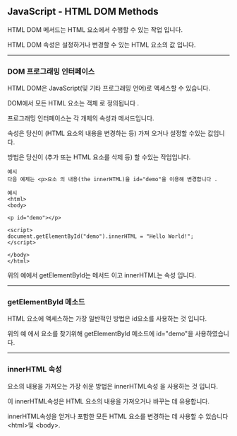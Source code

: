 ## JavaScript - HTML DOM Methods

HTML DOM 메서드는 HTML 요소에서 수행할 수 있는 작업 입니다.

HTML DOM 속성은 설정하거나 변경할 수 있는 HTML 요소의 값 입니다.

---

### DOM 프로그래밍 인터페이스

HTML DOM은 JavaScript(및 기타 프로그래밍 언어)로 액세스할 수 있습니다.

DOM에서 모든 HTML 요소는 객체 로 정의됩니다 .

프로그래밍 인터페이스는 각 개체의 속성과 메서드입니다.

속성은 당신이 (HTML 요소의 내용을 변경하는 등) 가져 오거나 설정할 수있는 값입니다.

방법은 당신이 (추가 또는 HTML 요소를 삭제 등) 할 수있는 작업입니다.

    예시
    다음 예제는 <p>요소 의 내용(the innerHTML)을 id="demo"을 이용해 변경합니다 .

    예시
    <html>
    <body>

    <p id="demo"></p>

    <script>
    document.getElementById("demo").innerHTML = "Hello World!";
    </script>

    </body>
    </html>

위의 예에서 getElementById는 메서드 이고 innerHTML는 속성 입니다.

---

### getElementById 메소드

HTML 요소에 액세스하는 가장 일반적인 방법은 id요소를 사용하는 것 입니다.

위의 예 에서 요소를 찾기위해 getElementById 메소드에 id="demo"을 사용하였습니다.

---

### innerHTML 속성

요소의 내용을 가져오는 가장 쉬운 방법은 innerHTML속성 을 사용하는 것 입니다.

이 innerHTML속성은 HTML 요소의 내용을 가져오거나 바꾸는 데 유용합니다.

innerHTML속성을 얻거나 포함한 모든 HTML 요소를 변경하는 데 사용할 수 있습니다 \<html>및 \<body>.
